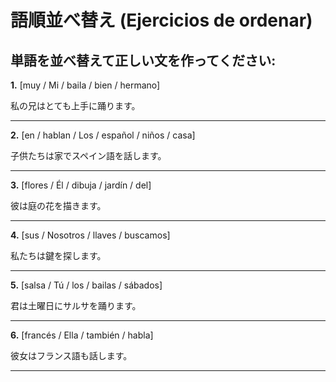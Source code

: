 # 語順並べ替え (Ejercicios de ordenar)

## 単語を並べ替えて正しい文を作ってください:

**1.** [muy / Mi / baila / bien / hermano]

私の兄はとても上手に踊ります。

---

**2.** [en / hablan / Los / español / niños / casa]

子供たちは家でスペイン語を話します。

---

**3.** [flores / Él / dibuja / jardín / del]

彼は庭の花を描きます。

---

**4.** [sus / Nosotros / llaves / buscamos]

私たちは鍵を探します。

---

**5.** [salsa / Tú / los / bailas / sábados]

君は土曜日にサルサを踊ります。

---

**6.** [francés / Ella / también / habla]

彼女はフランス語も話します。

---
